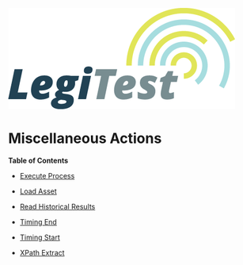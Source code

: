 ﻿![](images/_LegiTestBanner.png)

# Miscellaneous Actions



**Table of Contents**

- [Execute Process](ExecuteProcess.md)

- [Load Asset](LoadAsset.md)

- [Read Historical Results](ReadHistoricalResults.md)

- [Timing End](TimingEnd.md)

- [Timing Start](TimingStart.md)

- [XPath Extract](XPathExtract.md)